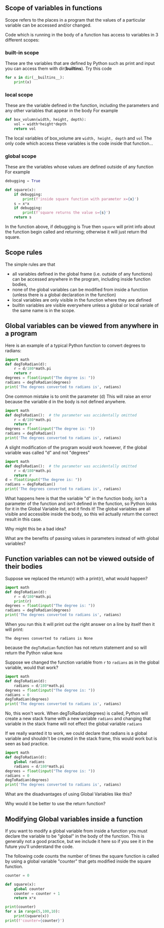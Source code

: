 
## Scope of variables in functions
Scope refers to the places in a program that the values of a particular variable can be accessed and/or changed.

Code which is running in the body of a function has access to variables in 3 different scopes:
### built-in scope
These are the variables that are defined by Python such as print and input you can access them with dir(__builtins__).
Try this code
``` python
for x in dir(__builtins__):
    print(x)
```

### local scope
These are the variable defined in the function, including the parameters and any other variables that appear in the body
For example
``` python
def box_volumn(width, height, depth):
    vol = width*height*depth
    return vol
```
The local variables of box_volume are ```width, height, depth``` and ```vol```
The only code which access these variables is the code inside that function...

### global scope
These are the variables whose values are defined outside of any function
For example
``` python
debugging = True

def square(x):
    if debugging:
        print(f'inside square function with parameter x={x}')
    s = x*x
    if debugging:
        print(f'square returns the value s={s}')
    return s
```
In the function above, if debugging is True then ```square``` will print info about the function begin called and returning;
otherwise it will just return thd square.

## Scope rules
The simple rules are that 
* all variables defined in the global frame (i.e. outside of any functions) can be accessed anywhere in the program, including inside function bodies,
* none of the global variables can be modified from inside a function (unless there is a global declaration in the function)
* local variables are only visible in the function where they are defined
* builtin variables are visible everywhere unless a global or local variale of the same name is in the scope.


## Global variables can be viewed from anywhere in a program
Here is an example of a typical Python function to convert degrees to radians:
``` python
import math
def degToRadian(d):
    r = d/180*math.pi
    return r
degrees = float(input("The degree is: "))
radians = degToRadian(degrees)
print('The degrees converted to radians is', radians)
```
One common mistake is to omit the parameter (d) 
This will raise an error because the variable d in the body is not defined anywhere.

``` python
import math
def degToRadian():  # the parameter was accidentally omitted
    r = d/180*math.pi
    return r
degrees = float(input("The degree is: "))
radians = degToRadian()
print('The degrees converted to radians is', radians)
```


A slight modification of the program would work however, if the global variable was called "d" and not "degrees"
``` python
import math
def degToRadian():  # the parameter was accidentally omitted
    r = d/180*math.pi
    return r
d = float(input("The degree is: "))
radians = degToRadian()
print('The degrees converted to radians is', radians)
```
What happens here is that the variable "d" in the function body, isn't a parameter of the function and isn't defined in the function, so Python looks for it in the Global Variable list, and it finds it!  The global variables are all visible and accessible inside the body, so this wil actually return the correct result in this case.

Why might this be a bad idea?  

What are the benefits of passing values in parameters instead of with global variables?

## Function variables can not be viewed outside of their bodies
Suppose we replaced the return(r) with a print(r), what would happen?

``` python
import math
def degToRadian(d):
    r = d/180*math.pi
    print(r)
degrees = float(input("The degree is: "))
radians = degToRadian(degrees)
print('The degrees converted to radians is', radians)
```
When you run this it will print out the right answer on a line by itself then it will print:
``` text
The degrees converted to radians is None
```
because the ```degToRadian``` function has not return statement and so will return the Python value ```None```

Suppose we changed the function variable from ```r``` to ```radians``` as in the global variable, 
would that work?

``` python
import math
def degToRadian(d):
    radians = d/180*math.pi
degrees = float(input("The degree is: "))
radians = 0
degToRadian(degrees)
print('The degrees converted to radians is', radians)
```

No, this won't work.
When degToRadian(degrees) is called, Python will create a new stack frame with
a new variable ```radians``` and changing that variable in the stack frame will
not effect the global variable ```radians```

If we really wanted it to work, we could declare that radians is a global variable
and shouldn't be created in the stack frame, this would work but is seen as bad practice.

``` python
import math
def degToRadian(d):
    global radians
    radians = d/180*math.pi
degrees = float(input("The degree is: "))
radians = 0
degToRadian(degrees)
print('The degrees converted to radians is', radians)
```

What are the disadvantages of using Global Variables like this?

Why would it be better to use the return function?

## Modifying Global variables inside a function
If you want to modify a global variable from inside a function you must 
declare the variable to be "global" in the body of the function.
This is generally not a good practice, but we include it here so if you see it
in the future you'll understand the code.

The following code counts the number of times the square function is called
by using a global variable "counter" that gets modified inside the square function.

``` python
counter = 0

def square(x):
    global counter
    counter = counter + 1
    return x*x

print(counter)
for x in range(5,100,10):
    print(square(x))
print(f'counter={counter}')
```

